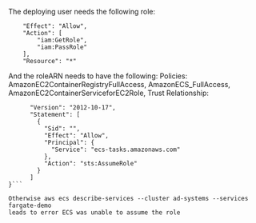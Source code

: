 The deploying user needs the following role:
```
    "Effect": "Allow",
    "Action": [
        "iam:GetRole",
        "iam:PassRole"
    ],
    "Resource": "*"
```
    
And the roleARN needs to have the following:
Policies: AmazonEC2ContainerRegistryFullAccess, AmazonECS_FullAccess, AmazonEC2ContainerServiceforEC2Role, 
Trust Relationship: 
```{
	  "Version": "2012-10-17",
	  "Statement": [
	    {
	      "Sid": "",
	      "Effect": "Allow",
	      "Principal": {
	        "Service": "ecs-tasks.amazonaws.com"
	      },
	      "Action": "sts:AssumeRole"
	    }
	  ]
}```

Otherwise aws ecs describe-services --cluster ad-systems --services fargate-demo
leads to error ECS was unable to assume the role

